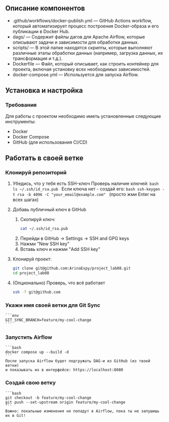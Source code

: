 ## Описание компонентов

- .github/workflows/docker-publish.yml — GitHub Actions workflow, который автоматизирует процесс построения Docker-образа и его публикации в Docker Hub.
- dags/ — Содержит файлы дагов для Apache Airflow, которые описывают задачи и зависимости для обработки данных.
- scripts/ — В этой папке находятся скрипты, которые выполняют различные этапы обработки данных (например, загрузка данных, их трансформация и т.д.).
- Dockerfile — Файл, который описывает, как строить контейнер для проекта, включая установку всех необходимых зависимостей.
- docker-compose.yml — Используется для запуска Airflow.


## Установка и настройка

### Требования

Для работы с проектом необходимо иметь установленные следующие инструменты:

- Docker
- Docker Compose
- GitHub (для использования CI/CD)

## Работать в своей ветке

### Клонируй репозиторий

1. Убедись, что у тебя есть SSH-ключ
    Проверь наличие ключей:
        ```bash
        ls ~/.ssh/id_rsa.pub
        ```
    Если ключа нет - создай его:
        ```bash
        ssh-keygen -t rsa -b 4096 -C "your_email@example.com"
        ```
    (просто жми Enter на всех шагах)

2. Добавь публичный ключ в GitHub
    1. Скопируй ключ:
        ```bash
        cat ~/.ssh/id_rsa.pub
        ```
    2. Перейди в GitHub -> Settings -> SSH and GPG keys
    3. Нажми "New SSH key"
    4. Вставь ключ и нажми "Add SSH key"
3. Клонируй проект:
    ```bash
    git clone git@github.com:ArinaExpy/project_lab08.git
    cd project_lab08
    ```
4. (Опционально) Проверь, что всё работает
    ```bash
    ssh -T git@github.com
    ```
     


### Укажи имя своей ветки для Git Sync

    ```env
    GIT_SYNC_BRANCH=feature/my-cool-change
    ```

### Запустить Airflow

    ```bash
    docker compose up --build -d
    ```
    После запуска Airflow будет подгружать DAG-и из GitHub (из твоей ветки)
    и показывать их в интерфейсе: https://localhost:8080

### Создай свою ветку
    ```bash
    git checkout -b feature/my-cool-change
    git push --set-upstream origin feature/my-cool-change
    ```
    Важно: локальные изменения не попадут в Airflow, пока ты не запушишь их в Git!